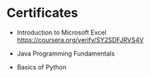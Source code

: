 # Certificates
* Introduction to Microsoft Excel
https://coursera.org/verify/SY2SDFJRVS4V

* Java Programming Fundamentals
* Basics of Python
